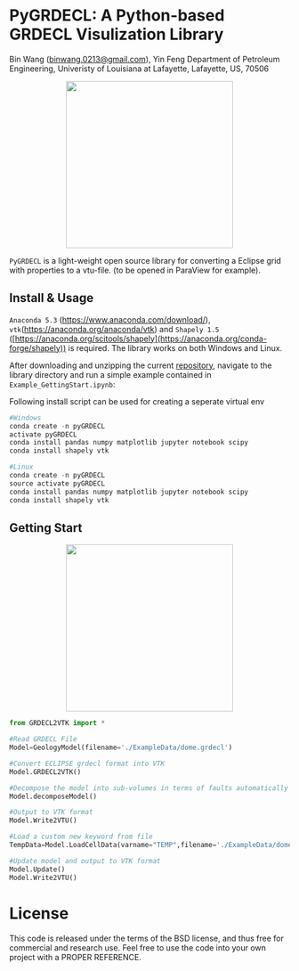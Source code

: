 PyGRDECL: A Python-based GRDECL Visulization Library
==============================================================================================
Bin Wang (binwang.0213@gmail.com), Yin Feng
Department of Petroleum Engineering, Univeristy of Louisiana at Lafayette, Lafayette, US, 70506

<p align="center">
  <img src = "https://github.com/BinWang0213/PyGRDECL/blob/master/img/GridPreview.png" height="300">
</p>

`PyGRDECL` is a light-weight open source library for converting a Eclipse grid with properties to a vtu-file.
(to be opened in ParaView for example). 

## Install & Usage

`Anaconda 5.3` (https://www.anaconda.com/download/), `vtk`(https://anaconda.org/anaconda/vtk) and `Shapely 1.5` ([https://anaconda.org/scitools/shapely](https://anaconda.org/conda-forge/shapely)) is required. The library works on both Windows and Linux.

After downloading and unzipping the current <a href="https://github.com/BinWang0213/PyGRDECL/archive/master.zip">repository</a>, navigate to the library directory and run a simple example contained in `Example_GettingStart.ipynb`:

Following install script can be used for creating a seperate virtual env
```python
#Windows
conda create -n pyGRDECL
activate pyGRDECL
conda install pandas numpy matplotlib jupyter notebook scipy 
conda install shapely vtk

#Linux
conda create -n pyGRDECL
source activate pyGRDECL
conda install pandas numpy matplotlib jupyter notebook scipy 
conda install shapely vtk
```

## Getting Start

<p align="center">
  <img src = "https://github.com/BinWang0213/PyGRDECL/blob/master/img/DomeModel.png" height="300">
</p>

```python
from GRDECL2VTK import * 

#Read GRDECL File
Model=GeologyModel(filename='./ExampleData/dome.grdecl')

#Convert ECLIPSE grdecl format into VTK
Model.GRDECL2VTK()

#Decompose the model into sub-volumes in terms of faults automatically (this function requires shapely library)
Model.decomposeModel()

#Output to VTK format
Model.Write2VTU()

#Load a custom new keyword from file
TempData=Model.LoadCellData(varname="TEMP",filename='./ExampleData/dome_Temperature.txt')

#Update model and output to VTK format
Model.Update()
Model.Write2VTU()

```


# License

This code is released under the terms of the BSD license, and thus free for commercial and research use. Feel free to use the code into your own project with a PROPER REFERENCE.  
